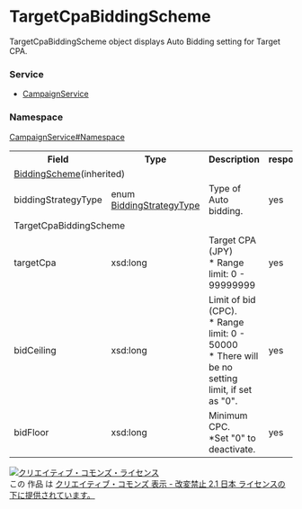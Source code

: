 # TargetCpaBiddingScheme
TargetCpaBiddingScheme object displays Auto Bidding setting for Target CPA.

### Service
+ [CampaignService](../../services/CampaignService.md)

### Namespace
[CampaignService#Namespace](../../services/CampaignService.md#namespace)

<table>
 <tr>
  <th>Field</th>
  <th>Type</th>
  <th>Description</th>
  <th>response</th>
  <th>get</th>
  <th>add</th>
  <th>set</th>
  <th>remove</th>
 </tr>
 <tr>
  <td colspan="8"><a href="BiddingScheme.md">BiddingScheme</a>(inherited)</td>
 </tr>
 <tr>
  <td>biddingStrategyType</td>
  <td>enum <a href="BiddingStrategyType.md">BiddingStrategyType</a></td>
  <td>Type of Auto bidding.</td>
  <td>yes</td>
  <td>-</td>
  <td>-</td>
  <td>-</td>
  <td>-</td>
 </tr>
 <tr>
  <td colspan="8">TargetCpaBiddingScheme</td>
 </tr>
 <tr>
  <td>targetCpa</td>
  <td>xsd:long</td>
  <td>Target CPA (JPY) <br>* Range limit: 0 - 99999999</td>
  <td>yes</td>
  <td>-</td>
  <td>Requirement</td>
  <td>Requirement</td>
  <td>Ignore</td>
 </tr>
 <tr>
  <td>bidCeiling</td>
  <td>xsd:long</td>
  <td>Limit of bid (CPC).<br>* Range limit: 0 - 50000<br>* There will be no setting limit, if set as "0".</td>
  <td>yes</td>
  <td>-</td>
  <td>Optional<br>Default : 0</td>
  <td>Optional</td>
  <td>Ignore</td>
 </tr>
 <tr>
  <td>bidFloor</td>
  <td>xsd:long</td>
  <td>Minimum CPC.<br>*Set "0" to deactivate.</td>
  <td>yes</td>
  <td>-</td>
  <td>Optional<br>Default : 0</td>
  <td>Optional</td>
  <td>Ignore</td>
 </tr>
</table>

<a rel="license" href="http://creativecommons.org/licenses/by-nd/2.1/jp/"><img alt="クリエイティブ・コモンズ・ライセンス" style="border-width:0" src="https://i.creativecommons.org/l/by-nd/2.1/jp/88x31.png" /></a><br />この 作品 は <a rel="license" href="http://creativecommons.org/licenses/by-nd/2.1/jp/">クリエイティブ・コモンズ 表示 - 改変禁止 2.1 日本 ライセンスの下に提供されています。</a>
